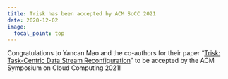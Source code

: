 ```yaml
---
title: Trisk has been accepted by ACM SoCC 2021
date: 2020-12-02
image:
  focal_point: top
---
```

Congratulations to Yancan Mao and the co-authors for their paper “[Trisk: Task-Centric Data Stream Reconfiguration](https://sane-nus.netlify.app/publication/trisk/)” to be accepted by the ACM Symposium on Cloud Computing 2021!

<!--more-->